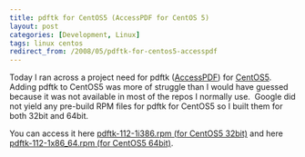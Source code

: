 ```yaml
---
title: pdftk for CentOS5 (AccessPDF for CentOS 5)
layout: post
categories: [Development, Linux]
tags: linux centos
redirect_from: /2008/05/pdftk-for-centos5-accesspdf
---
```


<p>
Today I ran across a project need for pdftk (<a title="AccessPDF" href="http://www.accesspdf.com/" target="_blank">AccessPDF</a>) for <a title="CentOS" href="http://centos.org/" target="_blank">CentOS5</a>.  Adding pdftk to CentOS5 was more of struggle than I would have guessed because it was not available in most of the repos I normally use.  Google did not yield any pre-build RPM files for pdftk for CentOS5 so I built them for both 32bit and 64bit.
</p>
<p>
You can access it here <a href="http://chrisschuld.com/wp-content/uploads/2008/05/pdftk-112-1i386.rpm">pdftk-112-1i386.rpm (for CentOS5 32bit)</a> and here <a href="http://chrisschuld.com/wp-content/uploads/2008/05/pdftk-112-1x86_64.rpm">pdftk-112-1x86_64.rpm (for CentOS5 64bit)</a>.
</p>
